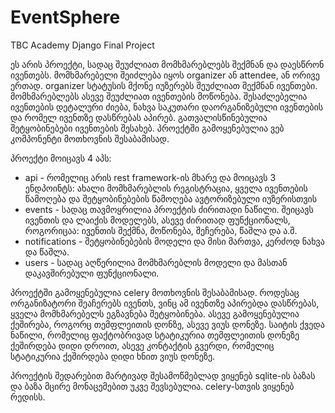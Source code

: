 # EventSphere
TBC Academy Django Final Project

ეს არის პროექტი, სადაც შეუძლიათ მომხმარებლებს შექმნან და დაესწრონ ივენთებს.
მომხმარებელი შეიძლება იყოს organizer ან attendee, ან ორივე ერთად. organizer სტატუსის მქონე იუზერებს შეუძლიათ შექმნან
ივენთები. მომხმარებლებს ასევე შეუძლიათ ივენთების მოწონება. შესაძლებელია ივენთების დეტალური ძიება, ნახვა საკუთარი
დაორგანიზებული ივენთების და რომელ ივენთზე დასწრებას აპირებ. გათვალისწინებულია შეტყობინებები ივენთების შესახებ.
პროექტში გამოყენებულია ვებ კომპონენტი მოთხოვნის შესაბამისად.

პროექტი მოიცავს 4 აპს:
- api -  რომელიც არის rest framework-ის მხარე და მოიცავს 3 ენდპოინტს: ახალი მომხმარებლის რეგისტრაცია, ყველა ივენთების წამოღება და შეტყობინებების წამოღება ავტორიზებული იუზერისთვის
- events - სადაც თავმოყრილია პროექტის ძირითადი ნაწილი. შეიცავს ივენთის და ლაიქის მოდელებს, ასევე ძირითად ფუნქციონალს, როგორიცაა: ივენთის შექმნა, მოწონება, შეჩერება, წაშლა და ა.შ.
- notifications - შეტყობინებების მოდელი და მისი მართვა, კერძოდ ნახვა და წაშლა.
- users - სადაც აღწერილია მომხმარებლის მოდელი და მასთან დაკავშირებული ფუნქციონალი.

პროექტში გამოყენებულია celery მოთხოვნის შესაბამისად. როდესაც ორგანიზატორი შეაჩერებს ივენთს, ვინც ამ ივენთზე აპირებდა დასწრებას, ყველა მომხმარებელს ეგზავნება შეტყობინება.
ასევე გამოყენებულია ქეშირება, როგორც თემფლეითის დონზე, ასევე ვიუს დონეზე. საიტის ქვედა ნაწილი, რომელიც ფაქტობრივად სტატიკურია თემფლეითის დონეზე ქეშირდება დიდი დროით, 
ასევე კონტაქტის გვერდი, რომელიც სტატიკურია ქეშირდება დიდი ხნით ვიუს დონეზე.

პროექტის შედარებით მარტივად შესამოწმებლად ვიყენებ sqlite-ის ბაზას და ბაზა მცირე მონაცემებით უკვე შევსებულია. celery-სთვის ვიყენებ რედისს.
